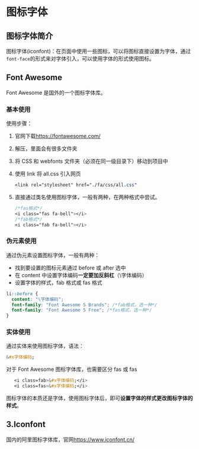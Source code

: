 # 图标字体

## 图标字体简介

图标字体(iconfont)：在页面中使用一些图标，可以将图标直接设置为字体，通过`font-face`的形式来对字体引入，可以使用字体的形式使用图标。

## Font Awesome

Font Awesome 是国外的一个图标字体库。

### 基本使用

使用步骤：

1. 官网下载<https://fontawesome.com/>

2. 解压，里面会有很多文件夹

3. 将 CSS 和 webfonts 文件夹（必须在同一级目录下）移动到项目中

4. 使用 link 将 all.css 引入网页

   ```css
   <link rel="stylesheet" href="./fa/css/all.css"
   ```

5. 直接通过类名使用图标字体，一般有两种，在两种格式中尝试。

   ```css
   /*fas格式*/
   <i class="fas fa-bell"></i>
   /*fab格式*/
   <i class="fab fa-bell"></i>
   ```

### 伪元素使用

通过伪元素设置图标字体，一般有两种：

- 找到要设置的图标元素通过 before 或 after 选中
- 在 content 中设置字体编码**一定要加反斜杠**（\字体编码）
- 设置字体的样式，fab 格式或 fas 格式

```css
li::before {
  content: "\字体编码";
  font-family: "Font Awesome 5 Brands"; /*fab格式，选一种*/
  font-family: "Font Awesome 5 Free"; /*fas格式，选一种*/
}
```

### 实体使用

通过实体来使用图标字体，语法：

```css
&#x字体编码;
```

对于 Font Awesome 图标字体库，也需要区分 fas 或 fas

```css
   <i class=fab>&#x字体编码;</i>
   <i class=fas>&#x字体编码;</i>
```

图标字体的本质还是字体，使用图标字体后，即可**设置字体的样式更改图标字体的样式**。

## 3.Iconfont

国内的阿里图标字体库，官网<https://www.iconfont.cn/>
